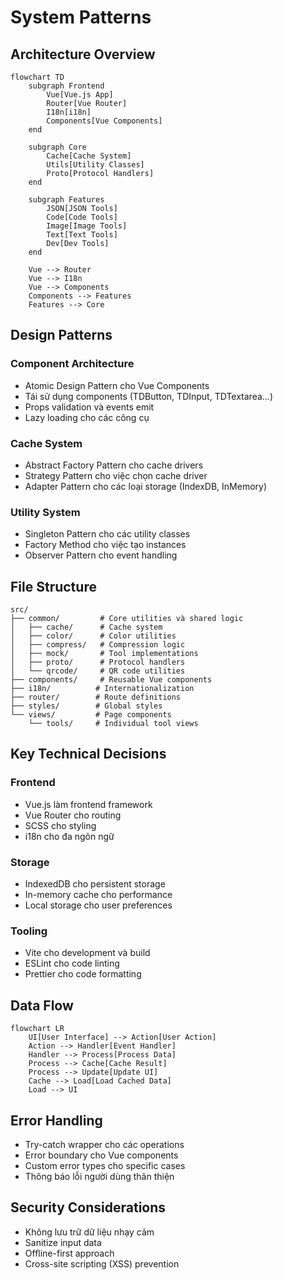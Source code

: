 # System Patterns

## Architecture Overview

```mermaid
flowchart TD
    subgraph Frontend
        Vue[Vue.js App]
        Router[Vue Router]
        I18n[i18n]
        Components[Vue Components]
    end

    subgraph Core
        Cache[Cache System]
        Utils[Utility Classes]
        Proto[Protocol Handlers]
    end

    subgraph Features
        JSON[JSON Tools]
        Code[Code Tools]
        Image[Image Tools]
        Text[Text Tools]
        Dev[Dev Tools]
    end

    Vue --> Router
    Vue --> I18n
    Vue --> Components
    Components --> Features
    Features --> Core
```

## Design Patterns

### Component Architecture
- Atomic Design Pattern cho Vue Components
- Tái sử dụng components (TDButton, TDInput, TDTextarea...)
- Props validation và events emit
- Lazy loading cho các công cụ

### Cache System
- Abstract Factory Pattern cho cache drivers
- Strategy Pattern cho việc chọn cache driver
- Adapter Pattern cho các loại storage (IndexDB, InMemory)

### Utility System
- Singleton Pattern cho các utility classes
- Factory Method cho việc tạo instances
- Observer Pattern cho event handling

## File Structure
```
src/
├── common/         # Core utilities và shared logic
│   ├── cache/      # Cache system
│   ├── color/      # Color utilities
│   ├── compress/   # Compression logic
│   ├── mock/       # Tool implementations
│   ├── proto/      # Protocol handlers
│   └── qrcode/     # QR code utilities
├── components/     # Reusable Vue components
├── i18n/          # Internationalization
├── router/        # Route definitions
├── styles/        # Global styles
└── views/         # Page components
    └── tools/     # Individual tool views
```

## Key Technical Decisions

### Frontend
- Vue.js làm frontend framework
- Vue Router cho routing
- SCSS cho styling
- i18n cho đa ngôn ngữ

### Storage
- IndexedDB cho persistent storage
- In-memory cache cho performance
- Local storage cho user preferences

### Tooling
- Vite cho development và build
- ESLint cho code linting
- Prettier cho code formatting

## Data Flow

```mermaid
flowchart LR
    UI[User Interface] --> Action[User Action]
    Action --> Handler[Event Handler]
    Handler --> Process[Process Data]
    Process --> Cache[Cache Result]
    Process --> Update[Update UI]
    Cache --> Load[Load Cached Data]
    Load --> UI
```

## Error Handling
- Try-catch wrapper cho các operations
- Error boundary cho Vue components
- Custom error types cho specific cases
- Thông báo lỗi người dùng thân thiện

## Security Considerations
- Không lưu trữ dữ liệu nhạy cảm
- Sanitize input data
- Offline-first approach
- Cross-site scripting (XSS) prevention
